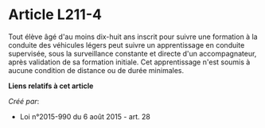 # Article L211-4

Tout élève âgé d'au moins dix-huit ans inscrit pour suivre une formation à la conduite des véhicules légers peut suivre un
apprentissage en conduite supervisée, sous la surveillance constante et directe d'un accompagnateur, après validation de sa
formation initiale. Cet apprentissage n'est soumis à aucune condition de distance ou de durée minimales.

**Liens relatifs à cet article**

_Créé par_:

  - Loi n°2015-990 du 6 août 2015 - art. 28
